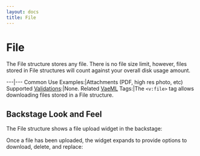 ```yaml
---
layout: docs
title: File
---
```


# File

The File structure stores any file. There is no file size limit,
however, files stored in File structures will count against your overall
disk usage amount.

---|---
Common Use Examples:|Attachments (PDF, high res photo, etc)
Supported [Validations](/validations/):|None.
Related [VaeML](/vaeml/) Tags:|The `<v:file>` tag allows downloading files stored in a File structure.

## Backstage Look and Feel

The File structure shows a file upload widget in the backstage:

Once a file has been uploaded, the widget expands to provide options to
download, delete, and replace:
